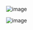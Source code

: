 ![image](https://github.com/user-attachments/assets/84efe940-5e9e-4995-85e4-923b34cbdf4d)

![image](https://github.com/user-attachments/assets/231fb429-2d95-4752-bf8b-e16e821b3404)

